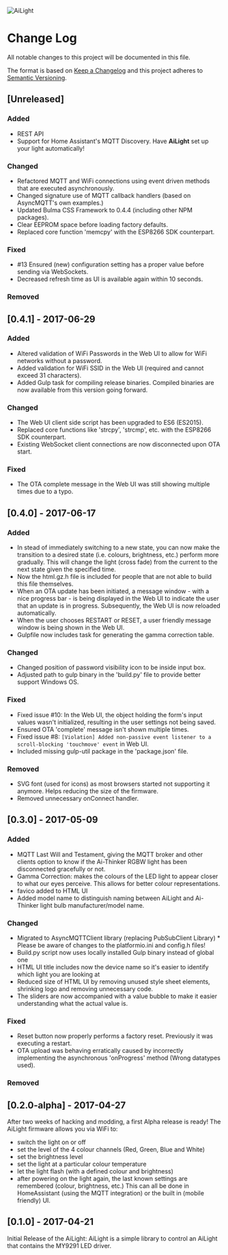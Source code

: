 ![AiLight](https://raw.githubusercontent.com/wiki/stelgenhof/AiLight/images/ailight_logo.png)

# Change Log
All notable changes to this project will be documented in this file.

The format is based on [Keep a Changelog](http://keepachangelog.com/) and this project adheres to [Semantic Versioning](http://semver.org).

## [Unreleased]

### Added
- REST API
- Support for Home Assistant's MQTT Discovery. Have **AiLight** set up your light automatically!

### Changed
- Refactored MQTT and WiFi connections using event driven methods that are executed asynchronously.
- Changed signature use of MQTT callback handlers (based on AsyncMQTT's own examples.)
- Updated Bulma CSS Framework to 0.4.4 (including other NPM packages).
- Clear EEPROM space before loading factory defaults.
- Replaced core function 'memcpy' with the ESP8266 SDK counterpart.

### Fixed
- #13 Ensured (new) configuration setting has a proper value before sending via WebSockets.
- Decreased refresh time as UI is available again within 10 seconds.

### Removed

## [0.4.1] - 2017-06-29

### Added
-	Altered validation of WiFi Passwords in the Web UI to allow for WiFi networks without a password.
- Added validation for WiFi SSID in the Web UI (required and cannot exceed 31 characters).
- Added Gulp task for compiling release binaries. Compiled binaries are now available from this version going forward.

### Changed
- The Web UI client side script has been upgraded to ES6 (ES2015).
-	Replaced core functions like 'strcpy', 'strcmp', etc. with the ESP8266 SDK counterpart.
- Existing WebSocket client connections are now disconnected upon OTA start.

### Fixed
- The OTA complete message in the Web UI was still showing multiple times due to a typo.

## [0.4.0] - 2017-06-17

### Added
- In stead of immediately switching to a new state, you can now make the transition to a desired state (i.e. colours, brightness, etc.) perform more gradually. This will change the light (cross fade) from the current to the next state given the specified time.
- Now the html.gz.h file is included for people that are not able to build this file themselves.
- When an OTA update has been initiated, a message window - with a nice progress bar - is being displayed in the Web UI to indicate the user that an update is in progress. Subsequently, the Web UI is now reloaded automatically.
- When the user chooses RESTART or RESET, a user friendly message window is being shown in the Web UI.
- Gulpfile now includes task for generating the gamma correction table.

### Changed
- Changed position of password visibility icon to be inside input box.
- Adjusted path to gulp binary in the 'build.py' file to provide better support Windows OS.

### Fixed
- Fixed issue #10: In the Web UI, the object holding the form's input values wasn't initialized, resulting in the user settings not being saved.
- Ensured OTA 'complete' message isn't shown multiple times.
- Fixed issue #8: `[Violation] Added non-passive event listener to a scroll-blocking 'touchmove' event` in Web UI.
- Included missing gulp-util package in the 'package.json' file.

### Removed
- SVG font (used for icons) as most browsers started not supporting it anymore. Helps reducing the size of the firmware.
- Removed unnecessary onConnect handler.


## [0.3.0] - 2017-05-09

### Added
- MQTT Last Will and Testament, giving the MQTT broker and other clients option to know if the Ai-Thinker RGBW light has been disconnected gracefully or not.
- Gamma Correction: makes the colours of the LED light to appear closer to what our eyes perceive. This allows for better colour representations.
- favico added to HTML UI
- Added model name to distinguish naming between AiLight and Ai-Thinker light bulb manufacturer/model name.

### Changed
- Migrated to AsyncMQTTClient library (replacing PubSubClient Library) * Please be aware of changes to the platformio.ini and config.h files!
- Build.py script now uses locally installed Gulp binary instead of global one
- HTML UI title includes now the device name so it's easier to identify which light you are looking at
- Reduced size of HTML UI by removing unused style sheet elements, shrinking logo and removing unnecessary code.
- The sliders are now accompanied with a value bubble to make it easier understanding what the actual value is.

### Fixed
- Reset button now properly performs a factory reset. Previously it was executing a restart.
- OTA upload was behaving erratically caused by incorrectly implementing the asynchronous 'onProgress' method (Wrong datatypes used).

### Removed

## [0.2.0-alpha] - 2017-04-27
After two weeks of hacking and modding, a first Alpha release is ready! The AiLight firmware allows you via WiFi to:
- switch the light on or off
- set the level of the 4 colour channels (Red, Green, Blue and White)
- set the brightness level
- set the light at a particular colour temperature
- let the light flash (with a defined colour and brightness)
- after powering on the light again, the last known settings are remembered (colour, brightness, etc.)
This can all be done in HomeAssistant (using the MQTT integration) or the built in (mobile friendly) UI.

## [0.1.0] - 2017-04-21
Initial Release of the AiLight: AiLight is a simple library to control an AiLight that contains the MY9291 LED driver.
